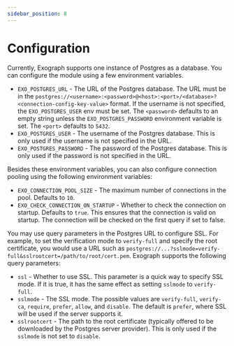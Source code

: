 ```yaml
---
sidebar_position: 8
---
```


# Configuration

Currently, Exograph supports one instance of Postgres as a database. You can configure the module using a few environment variables.

- `EXO_POSTGRES_URL` - The URL of the Postgres database. The URL must be in the `postgres://<username>:<password>@<host>:<port>/<database>?<connection-config-key-value>` format. If the username is not specified, the `EXO_POSTGRES_USER` env must be set. The `<password>` defaults to an empty string unless the `EXO_POSTGRES_PASSWORD` environment variable is set. The `<port>` defaults to `5432`.
- `EXO_POSTGRES_USER` - The username of the Postgres database. This is only used if the username is not specified in the URL.
- `EXO_POSTGRES_PASSWORD` - The password of the Postgres database. This is only used if the password is not specified in the URL.

Besides these environment variables, you can also configure connection pooling using the following environment variables:

- `EXO_CONNECTION_POOL_SIZE` - The maximum number of connections in the pool. Defaults to `10`.
- `EXO_CHECK_CONNECTION_ON_STARTUP` - Whether to check the connection on startup. Defaults to `true`. This ensures that the connection is valid on startup. The connection will be checked on the first query if set to false.

You may use query parameters in the Postgres URL to configure SSL. For example, to set the verification mode to `verify-full` and specify the root certificate, you would use a URL such as `postgres://...?sslmode=verify-full&sslrootcert=/path/to/root/cert.pem`. Exograph supports the following query parameters:

- `ssl` - Whether to use SSL. This parameter is a quick way to specify SSL mode. If it is true, it has the same effect as setting `sslmode` to `verify-full`.
- `sslmode` - The SSL mode. The possible values are `verify-full`, `verify-ca`, `require`, `prefer`, `allow`, and `disable`. The default is `prefer`, where SSL will be used if the server supports it.
- `sslrootcert` - The path to the root certificate (typically offered to be downloaded by the Postgres server provider). This is only used if the `sslmode` is not set to `disable`.
